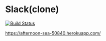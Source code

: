 # Slack(clone)

[![Build Status](https://travis-ci.org/romanoffivan/project-lvl4-s234.svg?branch=master)](https://travis-ci.org/romanoffivan/project-lvl4-s235)

https://afternoon-sea-50840.herokuapp.com/
